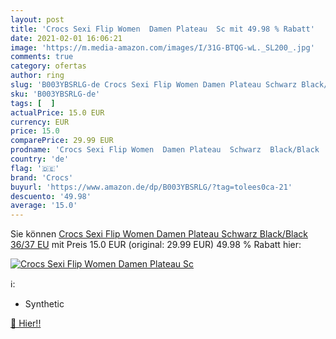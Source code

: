 ```yaml
---
layout: post
title: 'Crocs Sexi Flip Women  Damen Plateau  Sc mit 49.98 % Rabatt'
date: 2021-02-01 16:06:21
image: 'https://m.media-amazon.com/images/I/31G-BTQG-wL._SL200_.jpg'
comments: true
category: ofertas
author: ring
slug: 'B003YBSRLG-de Crocs Sexi Flip Women Damen Plateau Schwarz Black/Black...'
sku: 'B003YBSRLG-de'
tags: [  ]
actualPrice: 15.0 EUR
currency: EUR
price: 15.0
comparePrice: 29.99 EUR
prodname: 'Crocs Sexi Flip Women  Damen Plateau  Schwarz  Black/Black   36/37 EU'
country: 'de'
flag: '🇩🇪'
brand: 'Crocs'
buyurl: 'https://www.amazon.de/dp/B003YBSRLG/?tag=tolees0ca-21'
descuento: '49.98'
average: '15.0'
---
```


Sie können [Crocs Sexi Flip Women  Damen Plateau  Schwarz  Black/Black   36/37 EU](https://www.amazon.de/dp/B003YBSRLG/?tag=tolees0ca-21) mit Preis 15.0 EUR (original: 29.99 EUR) 49.98 % Rabatt hier:

[![Crocs Sexi Flip Women  Damen Plateau  Sc](https://m.media-amazon.com/images/I/31G-BTQG-wL._SL200_.jpg)](https://www.amazon.de/dp/B003YBSRLG/?tag=tolees0ca-21)

ℹ️:

- Synthetic

[🛒 Hier!!](https://www.amazon.de/dp/B003YBSRLG/?tag=tolees0ca-21)
